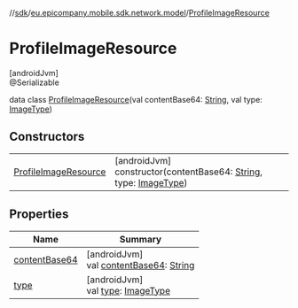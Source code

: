 //[sdk](../../../index.md)/[eu.epicompany.mobile.sdk.network.model](../index.md)/[ProfileImageResource](index.md)

# ProfileImageResource

[androidJvm]\
@Serializable

data class [ProfileImageResource](index.md)(val contentBase64: [String](https://kotlinlang.org/api/latest/jvm/stdlib/kotlin/-string/index.html), val type: [ImageType](../-image-type/index.md))

## Constructors

| | |
|---|---|
| [ProfileImageResource](-profile-image-resource.md) | [androidJvm]<br>constructor(contentBase64: [String](https://kotlinlang.org/api/latest/jvm/stdlib/kotlin/-string/index.html), type: [ImageType](../-image-type/index.md)) |

## Properties

| Name | Summary |
|---|---|
| [contentBase64](content-base64.md) | [androidJvm]<br>val [contentBase64](content-base64.md): [String](https://kotlinlang.org/api/latest/jvm/stdlib/kotlin/-string/index.html) |
| [type](type.md) | [androidJvm]<br>val [type](type.md): [ImageType](../-image-type/index.md) |
